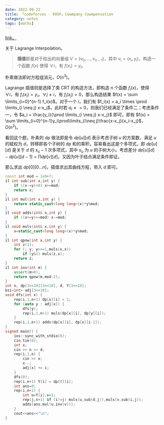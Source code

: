 ```yaml
---
date: 2022-09-22
title: 「codeforces - 995F」Cowmpany Cowmpensation
category: notes
tags: [maths]
---
```


[link。](http://codeforces.com/problemset/problem/995/F)

关于 Lagrange Interpolation。

> **插值**即是对于给出的向量组 $V = (v_0, ..., v_{n-1})$，其中 $v_i = (x_i, y_i)$，构造一个函数 $f(x)$ 使得 $\forall i$，有 $f(x_i) = y_i$。

朴素做法即对方程组消元，$O(n^3)$。

Lagrange 插值则是选择了类 CRT 的构造方法，即构造 $n$ 个函数 $f_i(x)$，使得 $\forall i$，有 $f_i(x_i) = y_i$，$\forall j \neq i$，有 $f_i(x_j) = 0$，那么构造结果 $f(x) = \sum \limits_{i=0}^{n-1} f_i(x)$。对于一个 $i$，我们有 $f_i(x) = a_i \times \prod \limits_{i \neq j} x-x_j$，此时若 $a_i \neq = 0$，则我们已经满足了条件二；考虑条件一，令 $a_i = \frac{y_i}{\prod \limits_{i \neq j} x-x_j}$ 即可，即有 $f(x) = \sum \limits_{i=0}^{n-1}y_i\prod\limits_{i\neq j}\frac{x-x_j}{x_i-x_j}$，$O(n^2)$。

看回这个题，朴素的 dp 做法即是令 $dp[u][d]$ 表示考虑子树 $u$ 的方案数，满足 $u$ 的赋权为 $d$，转移即各个子树的 dp 和的乘积，容易看出这是个多项式，即 $dp[u][d]$ 是关于 $d$ 的 $s_u-1$ 次多项式，其中 $s_u$ 为 $u$ 的子树大小。考虑差分 $dp[u][d]-dp[u][d-1] = \prod dp[v][d]$，又因为叶子结点满足条件即证。

那么求出 $dp[0][0 \dots n]$，插值求出其曲线方程，带入 $d$ 即可。

```cpp
const int mod = 1e9+7;
il int sub(int x,int y) {
    if ((x-=y)<0) x+=mod;
    return x;
}
il int mul(int x,int y) {
    return static_cast<long long>(x)*y%mod;
}
il void adds(int& x,int y) {
    if ((x+=y)>=mod) x-=mod;
}
il void muls(int& x,int y) {
    x=static_cast<long long>(x)*y%mod;
}
il int qpow(int x,int y) {
    int z(1);
    for (; y; y>>=1,muls(x,x))
        if (y&1) muls(z,x);
    return z;
}
il int inv(int m) {
    assert(m>0);
    return qpow(m,mod-2);
}
int n, dp[3<<10][3<<10], d, Y[3<<10];
bsi<int> adj[3<<10];
void dfs(int x) {
    rep(i,1,n+1) dp[x][i] = 1;
    for (auto y : adj[x]) {
        dfs(y);
        rep(i,1,n+1) muls(dp[x][i], dp[y][i]);
    }
    rep(i,1,n+1) adds(dp[x][i], dp[x][i-1]);
}
signed main() {
    ios::sync_with_stdio(0);
    cin.tie(0);
    int x;
    cin >> n >> d;
    rep(i,1,n) {
        cin >> x;
        x--;
        adj[x] += i;
    }
    dfs(0);
    rep(i,n+1) Y[i] = dp[0][i];
    int ans=0;
    rep(i,n+1) {
        int u=Y[i],v=1;
        rep(j,n+1) if (i!=j) muls(u,sub(d,j)),muls(v,sub(i,j));
        adds(ans,mul(u,inv(v)));
    }
    cout<<ans<<"\n";
}
```
    